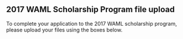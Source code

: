 ## 2017 WAML Scholarship Program file upload

To complete your application to the 2017 WAML scholarship program, please upload your files using the boxes below. 

<script src="https://berkeley.app.box.com/upload-widget/embed.js?folderID=34412236598&title=Essay%20Question%20Responses&instructions=Upload%20a%20document%20containing%20your%20responses%20to%20the%202%20required%20essay%20questions.%20For%20each%20essay%20question%2C%20please%20do%20not%20exceed%20300%20words.&isDescriptionFieldShown=1&isEmailRequired=1&width=385&height=420&token=inn3ze3165vcke7rhxadbwhawik6utf3" type="text/javascript"></script>


<script src="https://berkeley.app.box.com/upload-widget/embed.js?folderID=34412773694&title=CV%20or%20Resume&instructions=Upload%20a%20document%20containing%20your%20current%20CV%20or%20resume.&isDescriptionFieldShown=1&isEmailRequired=1&width=385&height=420&token=pufl23a2j9jhpawetohlq5gt602dbtjp" type="text/javascript"></script>
